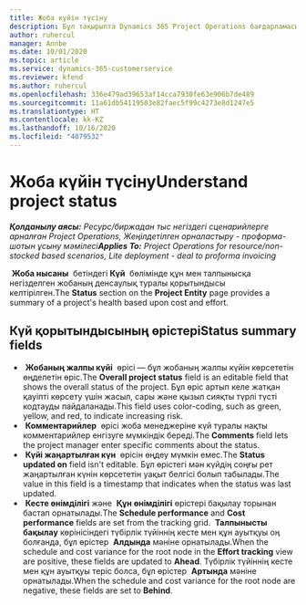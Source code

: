 ```yaml
---
title: Жоба күйін түсіну
description: Бұл тақырыпта Dynamics 365 Project Operations бағдарламасындағы жобаға тағайындалған күй туралы ақпарат беріледі.
author: ruhercul
manager: Annbe
ms.date: 10/01/2020
ms.topic: article
ms.service: dynamics-365-customerservice
ms.reviewer: kfend
ms.author: ruhercul
ms.openlocfilehash: 336e479ad39653af14cca7930fe63e906b7de489
ms.sourcegitcommit: 11a61db54119503e82faec5f99c4273e8d1247e5
ms.translationtype: HT
ms.contentlocale: kk-KZ
ms.lasthandoff: 10/16/2020
ms.locfileid: "4079532"
---
```

# <a name="understand-project-status"></a><span data-ttu-id="2dd00-103">Жоба күйін түсіну</span><span class="sxs-lookup"><span data-stu-id="2dd00-103">Understand project status</span></span>

<span data-ttu-id="2dd00-104">_**Қолданылу аясы:** Ресурс/биржадан тыс негіздегі сценарийлерге арналған Project Operations, Жеңілдетілген орналастыру - проформа-шотын ұсыну мәмілесі_</span><span class="sxs-lookup"><span data-stu-id="2dd00-104">_**Applies To:** Project Operations for resource/non-stocked based scenarios, Lite deployment - deal to proforma invoicing_</span></span>


<span data-ttu-id="2dd00-105"> **Жоба нысаны**  бетіндегі **Күй**  бөлімінде құн мен талпынысқа негізделген жобаның денсаулық туралы қорытындысы келтірілген.</span><span class="sxs-lookup"><span data-stu-id="2dd00-105">The **Status** section on the **Project Entity** page provides a summary of a project's health based upon cost and effort.</span></span>


## <a name="status-summary-fields"></a><span data-ttu-id="2dd00-106">Күй қорытындысының өрістері</span><span class="sxs-lookup"><span data-stu-id="2dd00-106">Status summary fields</span></span>

- <span data-ttu-id="2dd00-107"> **Жобаның жалпы күйі**  өрісі — бұл жобаның жалпы күйін көрсететін өңделетін өріс.</span><span class="sxs-lookup"><span data-stu-id="2dd00-107">The **Overall project status** field is an editable field that shows the overall status of the project.</span></span> <span data-ttu-id="2dd00-108">Бұл өріс артып келе жатқан қауіпті көрсету үшін жасыл, сары және қызыл сияқты түрлі түсті кодтауды пайдаланады.</span><span class="sxs-lookup"><span data-stu-id="2dd00-108">This field uses color-coding, such as green, yellow, and red, to indicate increasing risk.</span></span> 
- <span data-ttu-id="2dd00-109"> **Комментарийлер**  өрісі жоба менеджеріне күй туралы нақты комментарийлер енгізуге мүмкіндік береді.</span><span class="sxs-lookup"><span data-stu-id="2dd00-109">The **Comments** field lets the project manager enter specific comments about the status.</span></span> 
- <span data-ttu-id="2dd00-110"> **Күйі жаңартылған күн**  өрісін өңдеу мүмкін емес.</span><span class="sxs-lookup"><span data-stu-id="2dd00-110">The **Status updated on** field isn't editable.</span></span> <span data-ttu-id="2dd00-111">Бұл өрістегі мән күйдің соңғы рет жаңартылған күнін көрсететін уақыт белгісі болып табылады.</span><span class="sxs-lookup"><span data-stu-id="2dd00-111">The value in this field is a timestamp that indicates when the status was last updated.</span></span>
- <span data-ttu-id="2dd00-112"> **Кесте өнімділігі** және  **Құн өнімділігі** өрістері бақылау торынан бастап орнатылады.</span><span class="sxs-lookup"><span data-stu-id="2dd00-112">The **Schedule performance** and **Cost performance** fields are set from the tracking grid.</span></span> <span data-ttu-id="2dd00-113"> **Талпынысты бақылау** көрінісіндегі түбірлік түйіннің кесте мен құн ауытқуы оң болғанда, бұл өрістер  **Алдында** мәніне орнатылады.</span><span class="sxs-lookup"><span data-stu-id="2dd00-113">When the schedule and cost variance for the root node in the **Effort tracking** view are positive, these fields are updated to **Ahead**.</span></span> <span data-ttu-id="2dd00-114">Түбірлік түйіннің кесте мен құн ауытқуы теріс болса, бұл өрістер  **Артында** мәніне орнатылады.</span><span class="sxs-lookup"><span data-stu-id="2dd00-114">When the schedule and cost variance for the root node are negative, these fields are set to **Behind**.</span></span>
